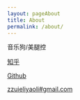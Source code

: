 ```yaml
---
layout: pageAbout
title: About
permalink: /about/
---
```


音乐狗/美腿控

[知乎](https://www.zhihu.com/people/zzuieliyaoli)

[Github](https://github.com/zzuieliyaoli)

<a href="mailto:zzuieliyaoli@gmail.com">zzuieliyaoli#gmail.com</a>